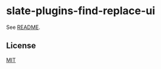# slate-plugins-find-replace-ui

See [README](https://github.com/udecode/slate-plugins).

## License

[MIT](../../LICENSE)
